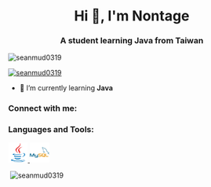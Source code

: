 <h1 align="center">Hi 👋, I'm Nontage</h1>
<h3 align="center">A student learning Java from Taiwan</h3>

<p align="left"> <img src="https://komarev.com/ghpvc/?username=seanmud0319&label=Profile%20views&color=0e75b6&style=flat" alt="seanmud0319" /> </p>

<p align="left"> <a href="https://github.com/ryo-ma/github-profile-trophy"><img src="https://github-profile-trophy.vercel.app/?username=seanmud0319" alt="seanmud0319" /></a> </p>

- 🌱 I’m currently learning **Java**

<h3 align="left">Connect with me:</h3>
<p align="left">
</p>

<h3 align="left">Languages and Tools:</h3>
<p align="left"> <a href="https://www.java.com" target="_blank" rel="noreferrer"> <img src="https://raw.githubusercontent.com/devicons/devicon/master/icons/java/java-original.svg" alt="java" width="40" height="40"/> </a> <a href="https://www.mysql.com/" target="_blank" rel="noreferrer"> <img src="https://raw.githubusercontent.com/devicons/devicon/master/icons/mysql/mysql-original-wordmark.svg" alt="mysql" width="40" height="40"/> </a> </p>

<p>&nbsp;<img align="center" src="https://github-readme-stats.vercel.app/api?username=seanmud0319&show_icons=true&locale=en" alt="seanmud0319" /></p>
